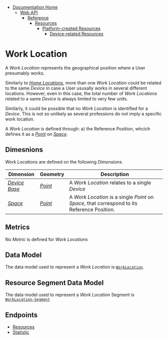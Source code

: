 * [Documentation Home](../../../../../README.md)  
  * [Web API](../../../../index.md)  
    * [Reference](../../../index.md)
        * [Resources](../../index.md)
           * [Platform-created Resources](../index.md)
                * [Device-related Resources](index.md)
                
# Work Location

A *Work Location* represents the geographical position where a User presumably works.

Similarly to [*Home Locations*](home-location.md), more than one *Work Location* could be related to the same *Device* in case a User ususally works in several different locations.
However, even in this case, the total number of *Work Locations* related to a same *Device* is always limited to very few units.

Similarly, it could be possible that no *Work Location* is identified for a *Device*. This is not so unlikely as several professions do not imply a specific work location. 

A *Work Location* is defined through: a) the Reference Position, whcich defines it as a [*Point*](/api/reference/configurations%20and%20operators.md) on [*Space*](/api/reference/dimensionsdimensions/space.md).

## Dimesnions

*Work Locations* are defined on the following *Dimensions*.

Dimension  | Geometry | Description
------------------  |-------------  |---------  
[*Device Base*](/api/reference/dimensionsdimensions/device-base.md)   | [*Point*](/api/reference/configurations%20and%20operators.md)   | A *Work Location* relates to a single  *Device*
[*Space*](/api/reference/dimensionsdimensions/space.md)   | [*Point*](/api/reference/configurations%20and%20operators.md)   | A *Work Location* is a single *Point* on *Space*, that correspond to its Reference Position.

## Metrics

No *Metric* is defined for *Work Locations*

## Data Model

The data model used to represent a *Work Location* is [`WorkLocation`](/api/reference/data-modelsata-models/resources/platform-created/device-related/work-location.md).

## Resource Segment Data Model

The data model used to represent a *Work Location* Segment is [`WorkLocation-Segment`](/api/reference/data-modelsata-models/r-segment/work-location.md)

## Endpoints

- [Resources](/api/reference/endpoints/endpoints/resources/platform-created/device-related/work-location.md)
- [Statistic](/api/reference/endpoints/endpoints/statistics/work-location.md) 
